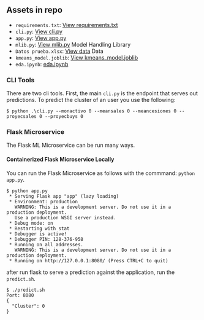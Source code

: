 ## Assets in repo

* `requirements.txt`:  [View requirements.txt](https://github.com/alonmar/usuarios-y-cesiones/blob/main/requirements.txt)
* `cli.py`: [View cli.py](https://github.com/alonmar/usuarios-y-cesiones/blob/main/cli.py)
* `app.py`:  [View app.py](https://github.com/alonmar/usuarios-y-cesiones/blob/main/app.py)
* `mlib.py`:  [View mlib.py](https://github.com/alonmar/usuarios-y-cesiones/blob/main/mlib.py) Model Handling Library
* `Datos prueba.xlsx`: [View data](https://github.com/alonmar/usuarios-y-cesiones/tree/main/data/01_raw) Data
* `kmeans_model.joblib`: [View kmeans_model.joblib](https://github.com/alonmar/usuarios-y-cesiones/blob/main/kmeans_model.joblib)
*  `eda.ipynb`:  [eda.ipynb](https://github.com/alonmar/usuarios-y-cesiones/blob/main/eda.ipynb)


### CLI Tools

There are two cli tools.  First, the main `cli.py` is the endpoint that serves out predictions.
To predict the cluster of an user you use the following: 

`$ python .\cli.py --monactivo 0 --meansales 0 --meancesiones 0 --proyecsales 0 --proyecbuys 0`


### Flask Microservice

The Flask ML Microservice can be run many ways.

#### Containerized Flask Microservice Locally

You can run the Flask Microservice as follows with the commmand: `python app.py`.

```
$ python app.py 
 * Serving Flask app "app" (lazy loading)
 * Environment: production
   WARNING: This is a development server. Do not use it in a production deployment.
   Use a production WSGI server instead.
 * Debug mode: on
 * Restarting with stat
 * Debugger is active!
 * Debugger PIN: 128-376-958
 * Running on all addresses.
   WARNING: This is a development server. Do not use it in a production deployment.
 * Running on http://127.0.0.1:8080/ (Press CTRL+C to quit)
```

after run flask to serve a prediction against the application, run the `predict.sh`.

```
$ ./predict.sh                             
Port: 8080
{
  "Cluster": 0
}

```


